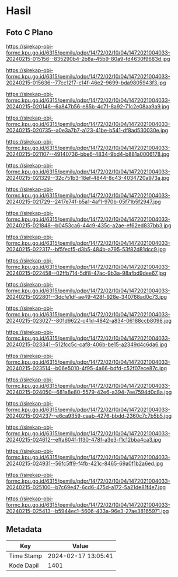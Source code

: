 # Hasil

## Foto C Plano

https://sirekap-obj-formc.kpu.go.id/6315/pemilu/pdpr/14/72/02/10/04/1472021004033-20240215-015156--835290b4-2b8a-45b9-80a9-fd4630f9683d.jpg

https://sirekap-obj-formc.kpu.go.id/6315/pemilu/pdpr/14/72/02/10/04/1472021004033-20240215-015636--77cc12f7-c14f-46e2-9699-bda9805943f3.jpg

https://sirekap-obj-formc.kpu.go.id/6315/pemilu/pdpr/14/72/02/10/04/1472021004033-20240215-020146--6a847b56-e85b-4c71-8a92-71c2e08aa9a9.jpg

https://sirekap-obj-formc.kpu.go.id/6315/pemilu/pdpr/14/72/02/10/04/1472021004033-20240215-020735--a0e3a7b7-a123-41be-b541-df8ad530030e.jpg

https://sirekap-obj-formc.kpu.go.id/6315/pemilu/pdpr/14/72/02/10/04/1472021004033-20240215-021107--49140736-bbe6-4834-9bd4-b881a0006178.jpg

https://sirekap-obj-formc.kpu.go.id/6315/pemilu/pdpr/14/72/02/10/04/1472021004033-20240215-021329--32c751b3-18ef-4844-8c43-4034720a973a.jpg

https://sirekap-obj-formc.kpu.go.id/6315/pemilu/pdpr/14/72/02/10/04/1472021004033-20240215-021729--2417e74f-b5a1-4af1-970b-05f71b5f2947.jpg

https://sirekap-obj-formc.kpu.go.id/6315/pemilu/pdpr/14/72/02/10/04/1472021004033-20240215-021848--b0453ca6-44c9-435c-a2ae-ef62ed837bb3.jpg

https://sirekap-obj-formc.kpu.go.id/6315/pemilu/pdpr/14/72/02/10/04/1472021004033-20240215-022317--bf5fecf5-d3b5-484b-a795-53f82d81dcc9.jpg

https://sirekap-obj-formc.kpu.go.id/6315/pemilu/pdpr/14/72/02/10/04/1472021004033-20240215-022458--02ffb714-5df8-47ac-9b3a-98afbd9dee67.jpg

https://sirekap-obj-formc.kpu.go.id/6315/pemilu/pdpr/14/72/02/10/04/1472021004033-20240215-022801--3dcfe1df-ae49-428f-928e-340768ad0c73.jpg

https://sirekap-obj-formc.kpu.go.id/6315/pemilu/pdpr/14/72/02/10/04/1472021004033-20240215-023027--801d9622-c41d-4842-a834-06188ccb8098.jpg

https://sirekap-obj-formc.kpu.go.id/6315/pemilu/pdpr/14/72/02/10/04/1472021004033-20240215-023341--512fcc5c-caf8-406b-be15-a2349d4c6da6.jpg

https://sirekap-obj-formc.kpu.go.id/6315/pemilu/pdpr/14/72/02/10/04/1472021004033-20240215-023514--b06e5010-4f95-4a66-bdfd-c52f07ece87c.jpg

https://sirekap-obj-formc.kpu.go.id/6315/pemilu/pdpr/14/72/02/10/04/1472021004033-20240215-024050--681a8e80-5579-42e6-a394-7ee7594d0c8a.jpg

https://sirekap-obj-formc.kpu.go.id/6315/pemilu/pdpr/14/72/02/10/04/1472021004033-20240215-024237--e6ca9359-caab-4276-bbdd-2360c7c7b5b5.jpg

https://sirekap-obj-formc.kpu.go.id/6315/pemilu/pdpr/14/72/02/10/04/1472021004033-20240215-024612--effa604f-1f30-478f-a3e3-f1c12bba4ca3.jpg

https://sirekap-obj-formc.kpu.go.id/6315/pemilu/pdpr/14/72/02/10/04/1472021004033-20240215-024931--56fc5ff9-f4fb-421c-8465-69a0f1b2a6ed.jpg

https://sirekap-obj-formc.kpu.go.id/6315/pemilu/pdpr/14/72/02/10/04/1472021004033-20240215-025100--b7c69e47-6cd6-475d-a172-5a21de81f4e7.jpg

https://sirekap-obj-formc.kpu.go.id/6315/pemilu/pdpr/14/72/02/10/04/1472021004033-20240215-025413--b5944ec1-5606-433a-96e3-27ae38165971.jpg


## Metadata

| Key        | Value               |
| ---------- | ------------------- |
| Time Stamp | 2024-02-17 13:05:41 |
| Kode Dapil | 1401                |



